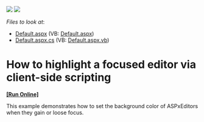 <!-- default badges list -->
[![](https://img.shields.io/badge/Open_in_DevExpress_Support_Center-FF7200?style=flat-square&logo=DevExpress&logoColor=white)](https://supportcenter.devexpress.com/ticket/details/E1800)
[![](https://img.shields.io/badge/📖_How_to_use_DevExpress_Examples-e9f6fc?style=flat-square)](https://docs.devexpress.com/GeneralInformation/403183)
<!-- default badges end -->
<!-- default file list -->
*Files to look at*:

* [Default.aspx](./CS/HighlightFocused/Default.aspx) (VB: [Default.aspx](./VB/HighlightFocused/Default.aspx))
* [Default.aspx.cs](./CS/HighlightFocused/Default.aspx.cs) (VB: [Default.aspx.vb](./VB/HighlightFocused/Default.aspx.vb))
<!-- default file list end -->
# How to highlight a focused editor via client-side scripting
<!-- run online -->
**[[Run Online]](https://codecentral.devexpress.com/e1800/)**
<!-- run online end -->


<p>This example demonstrates how to set the background color of ASPxEditors when they gain or loose focus.</p>

<br/>


